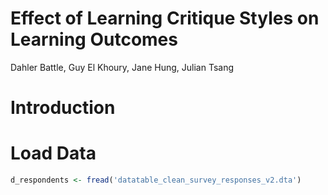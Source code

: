 Effect of Learning Critique Styles on Learning Outcomes
================
Dahler Battle, Guy El Khoury, Jane Hung, Julian Tsang

# Introduction

# Load Data

``` r
d_respondents <- fread('datatable_clean_survey_responses_v2.dta')
```
